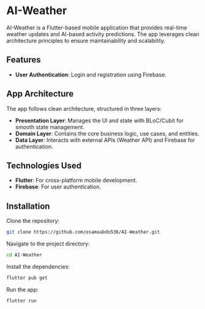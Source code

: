 # AI-Weather

AI-Weather is a Flutter-based mobile application that provides real-time weather updates and AI-based activity predictions. The app leverages clean architecture principles to ensure maintainability and scalability.

## Features

- **User Authentication**: Login and registration using Firebase.

## App Architecture

The app follows clean architecture, structured in three layers:

- **Presentation Layer**: Manages the UI and state with BLoC/Cubit for smooth state management.
- **Domain Layer**: Contains the core business logic, use cases, and entities.
- **Data Layer**: Interacts with external APIs (Weather API) and Firebase for authentication.

## Technologies Used

- **Flutter**: For cross-platform mobile development.
- **Firebase**: For user authentication.

## Installation

Clone the repository:
```bash
git clone https://github.com/osamaabdo536/AI-Weather.git
```
Navigate to the project directory:
```bash
cd AI-Weather
```
Install the dependencies:
```bash
flutter pub get
```
Run the app:
```bash
flutter run
```
